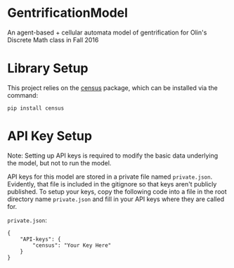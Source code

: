 # GentrificationModel
An agent-based + cellular automata model of gentrification for Olin's Discrete Math class in Fall 2016

# Library Setup
This project relies on the [census](https://github.com/CommerceDataService/census-wrapper) package, which can be installed via the command:

```
pip install census
```

# API Key Setup
Note: Setting up API keys is required to modify the basic data underlying the model, but not to run the model.

API keys for this model are stored in a private file named `private.json`. Evidently, that file is included in the gitignore so that keys aren't publicly published. To setup your keys, copy the following code into a file in the root directory name `private.json` and fill in your API keys where they are called for.

`private.json`:
```
{
    "API-keys": {
        "census": "Your Key Here"
    }
}
```